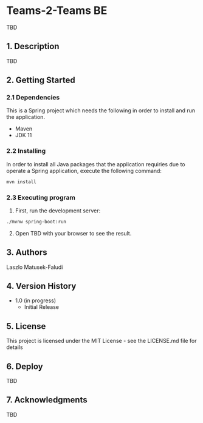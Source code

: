 # Teams-2-Teams BE 

TBD

## 1. Description

TBD

## 2. Getting Started

### 2.1 Dependencies

This is a Spring project which needs the following in order to install and run the application. 

* Maven
* JDK 11

### 2.2 Installing

In order to install all Java packages that the application requiries due to operate a Spring application, execute the following command:

```bash
mvn install
```

### 2.3 Executing program

1) First, run the development server:

```bash
./mvnw spring-boot:run
```

2) Open TBD with your browser to see the result.

## 3. Authors

Laszlo Matusek-Faludi

## 4. Version History

* 1.0 (in progress)
    * Initial Release

## 5. License

This project is licensed under the MIT License - see the LICENSE.md file for details

## 6. Deploy

TBD

## 7. Acknowledgments

TBD

